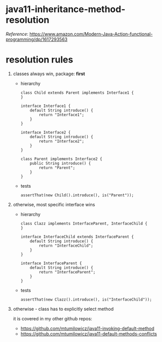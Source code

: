 # java11-inheritance-method-resolution
_Reference_: https://www.amazon.com/Modern-Java-Action-functional-programming/dp/1617293563  

# resolution rules
1. classes always win, package: **first**
    * hierarchy
        ```
        class Child extends Parent implements Interface1 {
        }
        
        interface Interface1 {
            default String introduce() {
                return "Interface1";
            }
        }
        
        interface Interface2 {
            default String introduce() {
                return "Interface2";
            }
        }
        
        class Parent implements Interface2 {
            public String introduce() {
                return "Parent";
            }
        }
        ```
    * tests
        ```
        assertThat(new Child().introduce(), is("Parent"));
        ```
1. otherwise, most specific interface wins
    * hierarchy
        ```
        class Clazz implements InterfaceParent, InterfaceChild {
        }
        
        interface InterfaceChild extends InterfaceParent {
            default String introduce() {
                return "InterfaceChild";
            }
        }
        
        interface InterfaceParent {
            default String introduce() {
                return "InterfaceParent";
            }
        }
        ```
    * tests
        ```
        assertThat(new Clazz().introduce(), is("InterfaceChild"));
        ```
1. otherwise - class has to explicitly select method

    it is covered in my other github repos:
    * https://github.com/mtumilowicz/java11-invoking-default-method  
    * https://github.com/mtumilowicz/java11-default-methods-conflicts